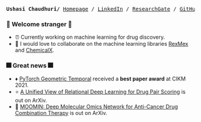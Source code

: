 <p><pre align="center">
<strong>Ushasi Chaudhuri/</strong> <a href="http://www.mrslab.in/people/">Homepage</a> / <a href="www.linkedin.com/in/ushasi-chaudhuri">LinkedIn</a> / <a href="https://www.researchgate.net/profile/Ushasi-Chaudhuri">ResearchGate</a> / <a href="https://github.com/ushasi">GitHub</a> / <a href="https://scholar.google.co.in/citations?user=nWboYt0AAAAJ&hl=en">Google Scholar</a></pre></p>

### :sparkler: Welcome stranger :sparkler:
- :alarm_clock: Currently working on machine learning for drug discovery.
- :robot: I would love to collaborate on the machine learning libraries [RexMex](https://github.com/AstraZeneca/rexmex) and  [ChemicalX](https://github.com/AstraZeneca/chemicalx).

### :fireworks: Great news :fireworks:
- :diamonds: [PyTorch Geometric Temporal](https://arxiv.org/abs/2104.07788) received a **best paper award** at CIKM 2021.
- :star: [A Unified View of Relational Deep Learning for Drug Pair Scoring](https://arxiv.org/abs/2111.02916) is out on ArXiv.
- :dna: [MOOMIN: Deep Molecular Omics Network for Anti-Cancer Drug Combination Therapy](https://arxiv.org/pdf/2110.15087.pdf) is out on ArXiv.


<!--
**ushasi/ushasi** is a ✨ _special_ ✨ repository because its `README.md` (this file) appears on your GitHub profile.

Here are some ideas to get you started:

- 🔭 I’m currently working on ...
- 🌱 I’m currently learning ...
- 👯 I’m looking to collaborate on ...
- 🤔 I’m looking for help with ...
- 💬 Ask me about ...
- 📫 How to reach me: ...
- 😄 Pronouns: ...
- ⚡ Fun fact: ...
-->

